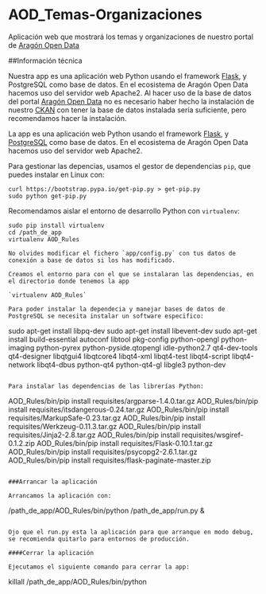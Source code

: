 # AOD_Temas-Organizaciones
Aplicación web que mostrará los temas y organizaciones de nuestro portal de [Aragón Open Data](http://opendata.aragon.es)

##Información técnica

Nuestra app es una aplicación web Python usando el framework [Flask](http://flask.pocoo.org/), y PostgreSQL como base de datos. En el ecosistema de Aragón Open Data hacemos uso del servidor web Apache2. Al hacer uso de la base de datos del portal [Aragón Open Data](http://opendata.aragon.es) no es necesario haber hecho la instalación de nuestro [CKAN](https://github.com/aragonopendata/Aragon-Open-data-Website) con tener la base de datos instalada sería suficiente, pero recomendamos hacer la instalación.

La app es una aplicación web Python usando el framework [Flask](http://flask.pocoo.org/), y [PostgreSQL](http://www.postgresql.org/) como base de datos. En el ecosistema de Aragón Open Data hacemos uso del servidor web Apache2.

Para gestionar las depencias, usamos el gestor de dependencias `pip`, que puedes instalar en Linux con:

```
curl https://bootstrap.pypa.io/get-pip.py > get-pip.py
sudo python get-pip.py
```

Recomendamos aislar el entorno de desarrollo Python con `virtualenv`:

```
sudo pip install virtualenv
cd /path_de_app
virtualenv AOD_Rules
```


```
No olvides modificar el fichero `app/config.py` con tus datos de conexión a base de datos si los has modificado.

Creamos el entorno para con el que se instalaran las dependencias, en el directorio donde tenemos la app

`virtualenv AOD_Rules`

Para poder instalar la dependecia y manejar bases de datos de PostgreSQL se necesita instalar un software especifico:

```
sudo apt-get install libpq-dev
sudo apt-get install libevent-dev
sudo apt-get install build-essential autoconf libtool pkg-config python-opengl python-imaging python-pyrex python-pyside.qtopengl idle-python2.7 qt4-dev-tools qt4-designer libqtgui4 libqtcore4 libqt4-xml libqt4-test libqt4-script libqt4-network libqt4-dbus python-qt4 python-qt4-gl libgle3 python-dev

```

Para instalar las dependencias de las librerías Python:

```
AOD_Rules/bin/pip install requisites/argparse-1.4.0.tar.gz
AOD_Rules/bin/pip install requisites/itsdangerous-0.24.tar.gz
AOD_Rules/bin/pip install requisites/MarkupSafe-0.23.tar.gz
AOD_Rules/bin/pip install requisites/Werkzeug-0.11.3.tar.gz
AOD_Rules/bin/pip install requisites/Jinja2-2.8.tar.gz
AOD_Rules/bin/pip install requisites/wsgiref-0.1.2.zip
AOD_Rules/bin/pip install requisites/Flask-0.10.1.tar.gz
AOD_Rules/bin/pip install requisites/psycopg2-2.6.1.tar.gz
AOD_Rules/bin/pip install requisites/flask-paginate-master.zip

```

###Arrancar la aplicación

Arrancamos la aplicación con:

```

/path_de_app/AOD_Rules/bin/python /path_de_app/run.py &

```

Ojo que el run.py esta la aplicación para que arranque en modo debug, se recomienda quitarlo para entornos de producción.

####Cerrar la aplicación

Ejecutamos el siguiente comando para cerrar la app:

```

killall /path_de_app/AOD_Rules/bin/python

```



